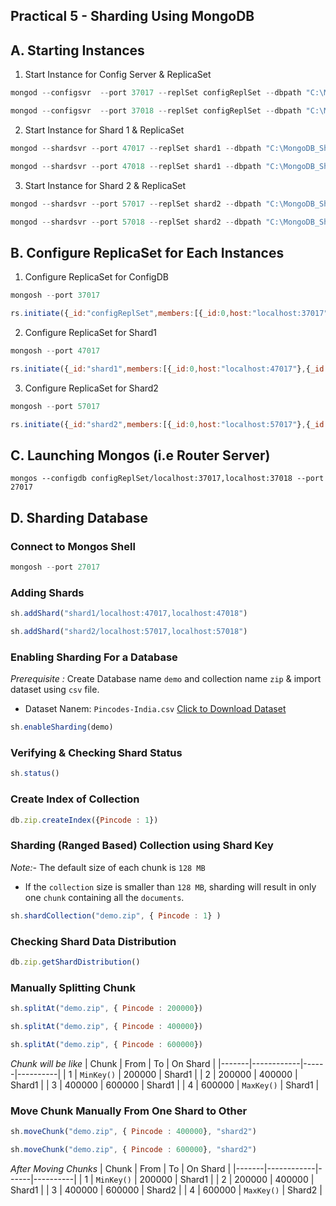 ## Practical 5 - Sharding Using MongoDB

## A. Starting Instances
1. Start Instance for Config Server & ReplicaSet
```javascript
mongod --configsvr  --port 37017 --replSet configReplSet --dbpath "C:\MongoDB_Sharding\cfg"
```

```javascript
mongod --configsvr  --port 37018 --replSet configReplSet --dbpath "C:\MongoDB_Sharding\cfg_repl"
```


2. Start Instance for Shard 1 & ReplicaSet
```javascript
mongod --shardsvr --port 47017 --replSet shard1 --dbpath "C:\MongoDB_Sharding\shd1"
```

```javascript
mongod --shardsvr --port 47018 --replSet shard1 --dbpath "C:\MongoDB_Sharding\shd1_repl"
```


3. Start Instance for Shard 2 & ReplicaSet
```javascript
mongod --shardsvr --port 57017 --replSet shard2 --dbpath "C:\MongoDB_Sharding\shd2"
```

```javascript
mongod --shardsvr --port 57018 --replSet shard2 --dbpath "C:\MongoDB_Sharding\shd2_repl"
```


## B. Configure ReplicaSet for Each Instances

1. Configure ReplicaSet for ConfigDB
```javascript
mongosh --port 37017
```

```javascript
rs.initiate({_id:"configReplSet",members:[{_id:0,host:"localhost:37017"},{_id:1,host:"localhost:37018"}]})
```


2. Configure ReplicaSet for Shard1
```javascript
mongosh --port 47017
```

```javascript
rs.initiate({_id:"shard1",members:[{_id:0,host:"localhost:47017"},{_id:1,host:"localhost:47018"}]})
```


3. Configure ReplicaSet for Shard2
```javascript
mongosh --port 57017
```

```javascript
rs.initiate({_id:"shard2",members:[{_id:0,host:"localhost:57017"},{_id:1,host:"localhost:57018"}]})
```



## C. Launching Mongos (i.e Router Server)
```
mongos --configdb configReplSet/localhost:37017,localhost:37018 --port 27017
```


## D. Sharding Database
### Connect to Mongos Shell 
```javascript
mongosh --port 27017
```

### Adding Shards
```javascript
sh.addShard("shard1/localhost:47017,localhost:47018")
```

```javascript
sh.addShard("shard2/localhost:57017,localhost:57018")
```
### Enabling Sharding For a Database
*Prerequisite :* Create Database name `demo` and collection name `zip` & import dataset using `csv` file.
- Dataset Nanem: `Pincodes-India.csv` [Click to Download Dataset](https://github.com/AsadCodeCraft/MongoDB/blob/main/pincode-dataset.csv)
```javascript
sh.enableSharding(demo)
```

### Verifying & Checking Shard Status
```javascript
sh.status()
```

### Create Index of Collection 
```javascript      
db.zip.createIndex({Pincode : 1})
```
### Sharding (Ranged Based) Collection using Shard Key 
*Note:-* The default size of each chunk is `128 MB`
- If the `collection` size is smaller than `128 MB`, sharding will result in only one `chunk` containing all the `documents`.
```javascript
sh.shardCollection("demo.zip", { Pincode : 1} )
```
 
### Checking Shard Data Distribution
```javascript
db.zip.getShardDistribution()
```

### Manually Splitting Chunk
```javascript
sh.splitAt("demo.zip", { Pincode : 200000})
```
```javascript
sh.splitAt("demo.zip", { Pincode : 400000})
```
```javascript
sh.splitAt("demo.zip", { Pincode : 600000})
```
*Chunk will be like* 
| Chunk | From       | To   | On Shard |
|-------|------------|------|----------|
| 1     | `MinKey()`   | 200000 | Shard1 |
| 2     | 200000       | 400000 | Shard1 |
| 3     | 400000       | 600000 | Shard1 |
| 4     | 600000       | `MaxKey()` |  Shard1 |


### Move Chunk Manually From One Shard to Other
```javascript
sh.moveChunk("demo.zip", { Pincode : 400000}, "shard2")
```
```javascript
sh.moveChunk("demo.zip", { Pincode : 600000}, "shard2")
```
*After Moving Chunks*
| Chunk | From       | To   | On Shard |
|-------|------------|------|----------|
| 1     | `MinKey()`   | 200000 | Shard1 |
| 2     | 200000       | 400000 | Shard1 |
| 3     | 400000       | 600000 | Shard2 |
| 4     | 600000       | `MaxKey()` |  Shard2 |